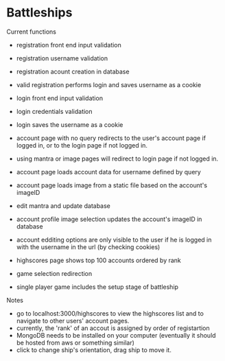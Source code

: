 # Battleships

Current functions
- registration front end input validation
- registration username validation
- registration acount creation in database
- valid registration performs login and saves username as a cookie

- login front end input validation
- login credentials validation
- login saves the username as a cookie

- account page with no query redirects to the user's account page if logged in, or to the login page if not logged in.
- using mantra or image pages will redirect to login page if not logged in.

- account page loads account data for username defined by query
- account page loads image from a static file based on the account's imageID
- edit mantra and update database
- account profile image selection updates the account's imageID in database
- account edditing options are only visible to the user if he is logged in with the username in the url (by checking cookies)

- highscores page shows top 100 accounts ordered by rank

- game selection redirection

- single player game includes the setup stage of battleship

Notes
  - go to localhost:3000/highscores to view the highscores list and to navigate to other users' account pages.
  - currently, the 'rank' of an accout is assigned by order of registartion
  - MongoDB needs to be installed on your computer (eventually it should be hosted from aws or something similar)
  - click to change ship's orientation, drag ship to move it.
